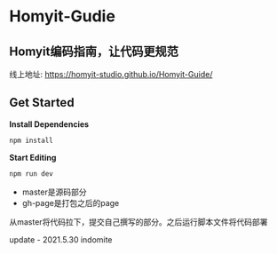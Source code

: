 # Homyit-Gudie

## Homyit编码指南，让代码更规范
线上地址: https://homyit-studio.github.io/Homyit-Guide/

## Get Started

**Install Dependencies**

```bash
npm install
```

**Start Editing**

```bash
npm run dev
```

<!-- 提交须知 -->

- master是源码部分
- gh-page是打包之后的page

从master将代码拉下，提交自己撰写的部分。之后运行脚本文件将代码部署

update - 2021.5.30 indomite
